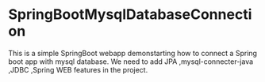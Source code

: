 # SpringBootMysqlDatabaseConnection

This is a simple SpringBoot webapp demonstarting how to connect a Spring boot app with mysql database.
We need to add JPA ,mysql-connecter-java ,JDBC ,Spring WEB features in the project.
